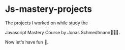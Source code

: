 
# Js-mastery-projects

The projects I worked on while study the

Javascript Mastery Course by Jonas Schmedtmann🚀🚀🚀.

Now let's have fun 🎉.


